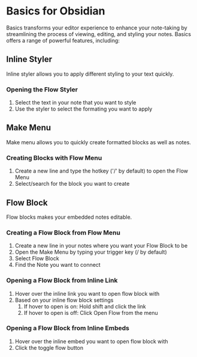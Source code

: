 # Basics for Obsidian
Basics transforms your editor experience to enhance your note-taking by streamlining the process of viewing, editing, and styling your notes. Basics offers a range of powerful features, including:

## Inline Styler
Inline styler allows you to apply different styling to your text quickly.
### Opening the Flow Styler
1. Select the text in your note that you want to style
2. Use the styler to select the formating you want to apply

## Make Menu
Make menu allows you to quickly create formatted blocks as well as notes.
### Creating Blocks with Flow Menu
1. Create a new line and type the hotkey ('/' by default) to open the Flow Menu
2. Select/search for the block you want to create

## Flow Block
Flow blocks makes your embedded notes editable.
### Creating a Flow Block from Flow Menu
1. Create a new line in your notes where you want your Flow Block to be
2. Open the Make Menu by typing your trigger key (/ by default)
3. Select Flow Block
4. Find the Note you want to connect

### Opening a Flow Block from Inline Link
1. Hover over the inline link you want to open flow block with
2. Based on your inline flow block settings
	1. If hover to open is on: Hold shift and click the link
	2. If hover to open is off: Click Open Flow from the menu

### Opening a Flow Block from Inline Embeds
1. Hover over the inline embed you want to open flow block with
2. Click the toggle flow button
